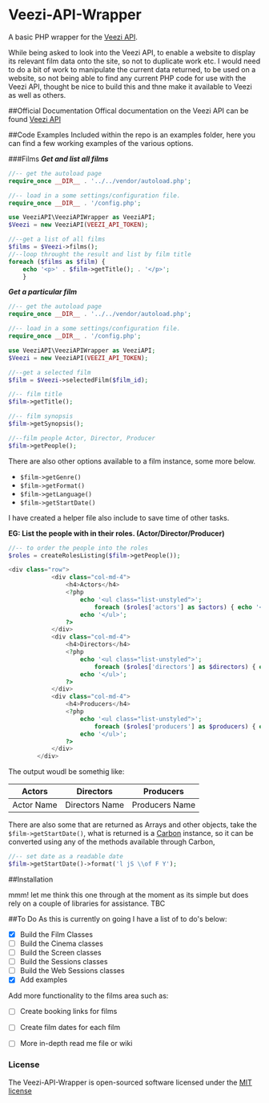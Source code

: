 # Veezi-API-Wrapper
A basic PHP wrapper for the [Veezi API](http://api.us.veezi.com/Help). 

While being asked to look into the Veezi API,  to enable a website to display its relevant film data onto the site, so not to duplicate work etc. I would need to do a bit of work to manipulate the current data returned, to be used on a website, so not being able to find any current PHP code for use with the Veezi API, thought be nice to build this and thne make it available to Veezi as well as others. 

##Official Documentation
Offical documentation on the Veezi API can be found [Veezi API](http://api.us.veezi.com/Help)

##Code Examples
Included within the repo is an examples folder, here you can find a few working examples of the various options.

###Films
***Get and list all films***

```php
//-- get the autoload page
require_once __DIR__ . '../../vendor/autoload.php';

//-- load in a some settings/configuration file.
require_once __DIR__ . '/config.php';

use VeeziAPI\VeeziAPIWrapper as VeeziAPI;
$Veezi = new VeeziAPI(VEEZI_API_TOKEN);

//--get a list of all films
$films = $Veezi->films();
//--loop throught the result and list by film title
foreach ($films as $film) {
    echo '<p>' . $film->getTitle(); . '</p>';
    }
```

***Get a particular film***

```php
//-- get the autoload page
require_once __DIR__ . '../../vendor/autoload.php';

//-- load in a some settings/configuration file.
require_once __DIR__ . '/config.php';

use VeeziAPI\VeeziAPIWrapper as VeeziAPI;
$Veezi = new VeeziAPI(VEEZI_API_TOKEN);

//--get a selected film
$film = $Veezi->selectedFilm($film_id);

//-- film title
$film->getTitle();

//-- film synopsis
$film->getSynopsis();

//--film people Actor, Director, Producer
$film->getPeople();
```

There are also other options available to a film instance, some more below.
- `$film->getGenre()`
- `$film->getFormat()`
- `$film->getLanguage()`
- `$film->getStartDate()`

I have created a helper file also include to save time of other tasks.

**EG: List the people with in their roles. (Actor/Director/Producer)**

```php
//-- to order the people into the roles 
$roles = createRolesListing($film->getPeople());

<div class="row">
            <div class="col-md-4">
                <h4>Actors</h4>
                <?php
                    echo '<ul class="list-unstyled">';
                        foreach ($roles['actors'] as $actors) { echo '<li>' . $actors . '</li>';}
                    echo '</ul>';
                ?>
            </div>
            <div class="col-md-4">
                <h4>Directors</h4>
                <?php
                    echo '<ul class="list-unstyled">';
                        foreach ($roles['directors'] as $directors) { echo '<li>' . $directors . '</li>';}
                    echo '</ul>';
                ?>
            </div>
            <div class="col-md-4">
                <h4>Producers</h4>
                <?php
                    echo '<ul class="list-unstyled">';
                        foreach ($roles['producers'] as $producers) { echo '<li>' . $producers . '</li>';}
                    echo '</ul>';
                ?>
            </div>
        </div>
```

The output woudl be somethig like:

Actors | Directors | Producers
------------ | ------------- | -------------
Actor Name | Directors Name | Producers Name


There are also some that are returned as Arrays and other objects, take the `$film->getStartDate()`, what is returned is a [Carbon](https://github.com/briannesbitt/Carbon) instance, so it can be converted using any of the methods available through Carbon,

```php
//-- set date as a readable date
$film->getStartDate()->format('l jS \\of F Y');
```

##Installation

 mmm! let me think this one through at the moment as its simple but does rely on a couple of libraries for assistance. TBC

##To Do
As this is currently on going I have a list of to do's below:

- [x] Build the Film Classes
- [ ] Build the Cinema classes
- [ ] Build the Screen classes
- [ ] Build the Sessions classes
- [ ] Build the Web Sessions classes
- [x] Add examples 

Add more functionality to the films area such as:
- [ ] Create booking links for films
- [ ] Create film dates for each film

- [ ] More in-depth read me file or wiki 

### License

The Veezi-API-Wrapper is open-sourced software licensed under the [MIT license](http://opensource.org/licenses/MIT)

